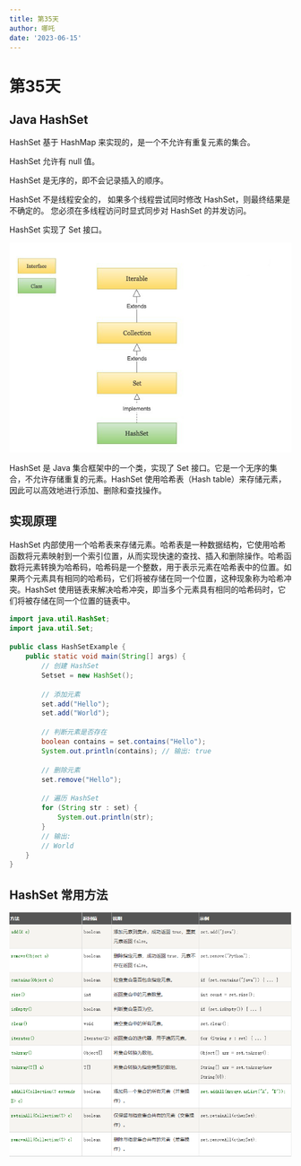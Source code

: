 ```yaml
---
title: 第35天
author: 哪吒
date: '2023-06-15'
---
```


# 第35天

## Java HashSet

HashSet 基于 HashMap 来实现的，是一个不允许有重复元素的集合。

HashSet 允许有 null 值。

HashSet 是无序的，即不会记录插入的顺序。

HashSet 不是线程安全的， 如果多个线程尝试同时修改 HashSet，则最终结果是不确定的。 您必须在多线程访问时显式同步对 HashSet 的并发访问。

HashSet 实现了 Set 接口。

![img_6.png](./img_6.png)

HashSet 是 Java 集合框架中的一个类，实现了 Set 接口。它是一个无序的集合，不允许存储重复的元素。HashSet 使用哈希表（Hash table）来存储元素，因此可以高效地进行添加、删除和查找操作。

## 实现原理

HashSet 内部使用一个哈希表来存储元素。哈希表是一种数据结构，它使用哈希函数将元素映射到一个索引位置，从而实现快速的查找、插入和删除操作。哈希函数将元素转换为哈希码，哈希码是一个整数，用于表示元素在哈希表中的位置。如果两个元素具有相同的哈希码，它们将被存储在同一个位置，这种现象称为哈希冲突。HashSet 使用链表来解决哈希冲突，即当多个元素具有相同的哈希码时，它们将被存储在同一个位置的链表中。

```java
import java.util.HashSet;
import java.util.Set;

public class HashSetExample {
    public static void main(String[] args) {
        // 创建 HashSet
        Setset = new HashSet();

        // 添加元素
        set.add("Hello");
        set.add("World");

        // 判断元素是否存在
        boolean contains = set.contains("Hello");
        System.out.println(contains); // 输出: true

        // 删除元素
        set.remove("Hello");

        // 遍历 HashSet
        for (String str : set) {
            System.out.println(str);
        }
        // 输出:
        // World
    }
}

```

## HashSet 常用方法

![img_7.png](./img_7.png)
